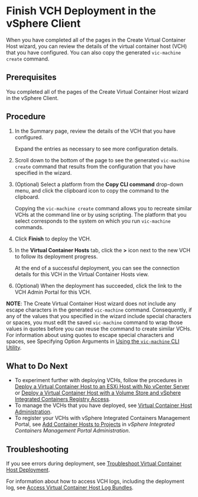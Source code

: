 # Finish VCH Deployment in the vSphere Client #

When you have completed all of the pages in the Create Virtual Container Host wizard, you can review the details of the virtual container host (VCH) that you have configured. You can also copy the generated `vic-machine create` command. 

## Prerequisites

You completed all of the pages of the Create Virtual 
Container Host wizard in the vSphere Client.

## Procedure

1. In the Summary page, review the details of the VCH that you have configured.

    Expand the entries as necessary to see more configuration details.
2. Scroll down to the bottom of the page to see the generated `vic-machine create` command that results from the configuration that you have specified in the wizard.
3. (Optional) Select a platform from the **Copy CLI command** drop-down menu, and click the clipboard icon to copy the command to the clipboard.

    Copying the `vic-machine create` command allows you to recreate similar VCHs at the command line or by using scripting. The platform that you select corresponds to the system on which you run `vic-machine` commands.
4. Click **Finish** to deploy the VCH.
5. In the **Virtual Container Hosts** tab, click the **>** icon next to the new VCH to follow its deployment progress.

    At the end of a successful deployment, you can see the connection details for this VCH in the Virtual Container Hosts view.
6. (Optional) When the deployment has succeeded, click the link to the VCH Admin Portal for this VCH.

**NOTE**: The Create Virtual Container Host wizard does not include any escape characters in the generated `vic-machine` command. Consequently, if any of the values that you specified in the wizard include special characters or spaces, you must edit the saved `vic-machine` command to wrap those values in quotes before you can reuse the command to create similar VCHs. For information about using quotes to escape special characters and spaces, see Specifying Option Arguments in [Using the `vic-machine` CLI Utility](using_vicmachine.md#args). 

## What to Do Next

- To experiment further with deploying VCHs, follow the procedures in [Deploy a Virtual Container Host to an ESXi Host with No vCenter Server](deploy_vch_esxi.md) or [Deploy a Virtual Container Host with a Volume Store and vSphere Integrated Containers Registry Access](deploy_vch_dchphoton.md). 
- To manage the VCHs that you have deployed, see [Virtual Container Host Administration](vch_admin.md).
- To register your VCHs with vSphere Integrated Containers Management Portal, see [Add Container Hosts to Projects](../vic_cloud_admin/vchs_and_mgmt_portal.md) in *vSphere Integrated Containers Management Portal Administration*.

## Troubleshooting

If you see errors during deployment, see [Troubleshoot Virtual Container Host Deployment](ts_deploy_vch.md).

For information about how to access VCH logs, including the deployment log, see [Access Virtual Container Host Log Bundles](log_bundles.md).